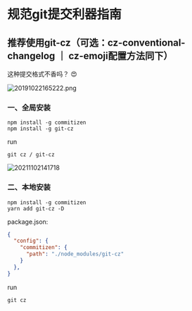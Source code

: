 # 规范git提交利器指南

## 推荐使用git-cz（可选：cz-conventional-changelog ｜ cz-emoji配置方法同下）

这种提交格式不香吗？ 😍

![20191022165222.png](https://i.loli.net/2019/10/22/OHbd5vM1uQz69A4.png)

### 一、全局安装

```bish
npm install -g commitizen
npm install -g git-cz
```

run

```bish
git cz / git-cz
```

![20211102141718](https://i.loli.net/2021/11/02/mwXbWiQ8RfPO2Gl.png)

### 二、本地安装

```bish
npm install -g commitizen
yarn add git-cz -D
```
package.json:

```json
{
  "config": {
    "commitizen": {
      "path": "./node_modules/git-cz"
    }
  },
}
```

run

```bish
git cz
```
